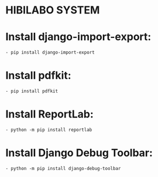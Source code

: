 # HIBILABO SYSTEM
# Install django-import-export: 
	- pip install django-import-export
# Install pdfkit: 
	- pip install pdfkit
# Install ReportLab:
	- python -m pip install reportlab
# Install Django Debug Toolbar:
	- python -m pip install django-debug-toolbar